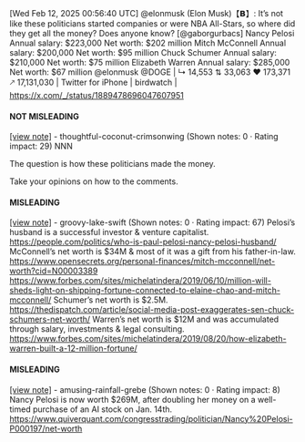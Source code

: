 [Wed Feb 12, 2025 00:56:40 UTC] @elonmusk (Elon Musk)【𝗕】: It’s not like these politicians started companies or were NBA All-Stars, so where did they get all the money? Does anyone know? [@gaborgurbacs] Nancy Pelosi Annual salary: $223,000 Net worth: $202 million  Mitch McConnell Annual salary: $200,000 Net worth: $95 million  Chuck Schumer Annual salary: $210,000 Net worth: $75 million  Elizabeth Warren Annual salary: $285,000 Net worth: $67 million @elonmusk @DOGE | ↳ 14,553 ⇅ 33,063 ♥ 173,371 🡕 17,131,030 | Twitter for iPhone | birdwatch | https://x.com/_/status/1889478696047607951

#### NOT MISLEADING

[[view note]](https://x.com/i/birdwatch/n/1889511390089740319) - thoughtful-coconut-crimsonwing (Shown notes: 0 · Rating impact: 29)
NNN

The question is how these politicians made the money. 

Take your opinions on how to the comments. 

#### MISLEADING

[[view note]](https://x.com/i/birdwatch/n/1889509533510410696) - groovy-lake-swift (Shown notes: 0 · Rating impact: 67)
Pelosi’s husband is a successful investor & venture capitalist. https://people.com/politics/who-is-paul-pelosi-nancy-pelosi-husband/ McConnell’s net worth is $34M & most of it was a gift from his father-in-law. https://www.opensecrets.org/personal-finances/mitch-mcconnell/net-worth?cid=N00003389 https://www.forbes.com/sites/michelatindera/2019/06/10/million-will-sheds-light-on-shipping-fortune-connected-to-elaine-chao-and-mitch-mcconnell/ 
Schumer’s net worth is $2.5M.
https://thedispatch.com/article/social-media-post-exaggerates-sen-chuck-schumers-net-worth/
Warren’s net worth is $12M and was accumulated through salary, investments & legal consulting. https://www.forbes.com/sites/michelatindera/2019/08/20/how-elizabeth-warren-built-a-12-million-fortune/

#### MISLEADING

[[view note]](https://x.com/i/birdwatch/n/1889560959846588643) - amusing-rainfall-grebe (Shown notes: 0 · Rating impact: 8)
Nancy Pelosi is now worth $269M, after doubling her money on a well-timed purchase of an AI stock on Jan. 14th. https://www.quiverquant.com/congresstrading/politician/Nancy%20Pelosi-P000197/net-worth
